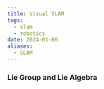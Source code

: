 ```yaml
---
title: Visual SLAM
tags:
  - slam
  - robotics
date: 2024-01-06
aliases:
  - SLAM
---
```


### Lie Group and Lie Algebra
